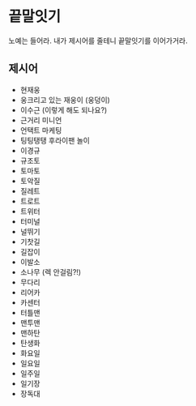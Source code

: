 # 끝말잇기
노예는 들어라. 내가 제시어를 줄테니 끝말잇기를 이어가거라.

## 제시어
- 현재웅
- 웅크리고 있는 재웅이 (웅덩이)
- 이수근 (이렇게 해도 되나요?)
- 근거리 미니언
- 언택트 마케팅
- 팅팅탱탱 후라이팬 놀이
- 이경규
- 규조토
- 토마토
- 토악질
- 질레트
- 트로트
- 트위터
- 터미널
- 널뛰기
- 기찻길
- 길잡이
- 이발소
- 소나무 (렉 안걸림?!)
- 무다리
- 리어카
- 카센터
- 터틀맨
- 맨투맨
- 맨하탄
- 탄생화
- 화요일
- 일요일
- 일주일
- 일기장
- 장독대
